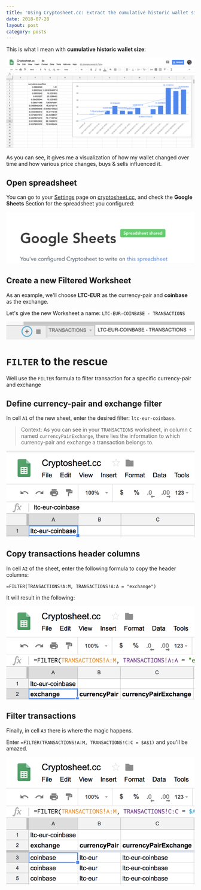 ```yaml
---
title: 'Using Cryptosheet.cc: Extract the cumulative historic wallet size for a specific crypto currency and exchange'
date: 2018-07-28
layout: post
category: posts
---
```


This is what I mean with **cumulative historic wallet size**:

![cryptosheet-cumulative-historic-wallet](/assets/images/posts/cryptosheet-cumulative-historic-wallet.png)

As you can see, it gives me a visualization of how my wallet changed over time and how various price changes, buys & sells influenced it.

## Open spreadsheet

You can go to your [Settings](https://cryptosheet.cc/settings) page on [cryptosheet.cc](https://cryptosheet.cc/settings), and check the **Google Sheets** Section for the spreadsheet you configured:

![cryptosheet-google-sheets-section.png](/assets/images/posts/cryptosheet-google-sheets-section.png)

## Create a new Filtered Worksheet

As an example, we'll choose **LTC-EUR** as the currency-pair and **coinbase** as the exchange.

Let's give the new Worksheet a name: `LTC-EUR-COINBASE - TRANSACTIONS`

![cryptosheet-create-filtered-worksheet.png](/assets/images/posts/cryptosheet-create-filtered-worksheet.png)

# `FILTER` to the rescue

Well use the `FILTER` formula to filter transaction for a specific currency-pair and exchange


## Define currency-pair and exchange filter

In cell `A1` of the new sheet, enter the desired filter: `ltc-eur-coinbase`.

> Context: As you can see in your `TRANSACTIONS` worksheet, in column `C` named `currencyPairExchange`, there lies the information to which currency-pair and exchange a transaction belongs to.

![cryptosheet.filter-ltc-eur-coinbase.png](/assets/images/posts/cryptosheet.filter-ltc-eur-coinbase.png)


## Copy transactions header columns

In cell `A2` of the sheet, enter the following formula to copy the header columns:

```
=FILTER(TRANSACTIONS!A:M, TRANSACTIONS!A:A = "exchange")
```

It will result in the following:

![cryptosheet-create.header.columns.png](/assets/images/posts/cryptosheet-create.header.columns.png)


## Filter transactions

Finally, in cell `A3` there is where the magic happens.

Enter `=FILTER(TRANSACTIONS!A:M, TRANSACTIONS!C:C = $A$1)` and you'll be amazed.

![cryptosheet-filter-transactions.png](/assets/images/posts/cryptosheet-filter-transactions.png)

